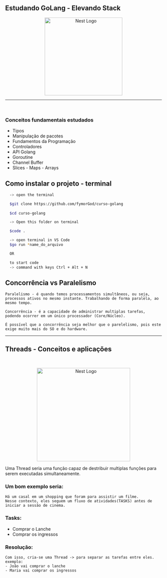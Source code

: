 ## Estudando GoLang - Elevando Stack
<p align="center">
  <a href="https://go.dev/" target="blank"><img src="https://th.bing.com/th/id/OIP.iwrDhp5zhgKs69Ad4WJ7xAHaEK?w=312&h=180&c=7&r=0&o=5&pid=1.7" width="250" alt="Nest Logo" /></a>
</p>

---
<br>

### Conceitos fundamentais estudados
- Tipos
- Manipulação de pacotes
- Fundamentos da Programação
- Controladores
- API Golang
- Goroutine
- Channel Buffer
- Slices - Maps - Arrays

## Como instalar o projeto - terminal
```bash
  -> open the terminal 

  $git clone https://github.com/fymorGod/curso-golang
  
  $cd curso-golang

  -> Open this folder on terminal

  $code .

  -> open terminal in VS Code
  $go run *name_do_arquivo

  OR

  to start code 
  -> command with keys Ctrl + Alt + N 
```
## Concorrência vs Paralelismo
<p width="800">
    
    Paralelismo - é quando temos processamentos simultâneos, ou seja, processos ativos no mesmo instante. Trabalhando de forma paralela, ao mesmo tempo.

    Concorrência - é a capacidade de administrar multiplas tarefas, podendo ocorrer em um único processador (Core/Núcleo).
  
    É possível que a concorrência seja melhor que o parelelismo, pois este exige muito mais do SO e do hardware.

---
</p>

## Threads - Conceitos e aplicações
<br>
<p align="center">
  <a href="https://go.dev/" target="blank"><img src="https://miro.medium.com/max/1400/0*CFiDiTCqF_hmEvdX.png" width="300" alt="Nest Logo" /></a>
</p>

<p>
    Uma Thread seria uma função capaz de destribuir multiplas funções para serem executadas simultaneamente.
    <h3>Um bom exemplo seria:</h3>
    
    Há um casal em um shopping que foram para assistir um filme. 
    Nesse contexto, eles seguem um fluxo de atividades(TASKS) antes de iniciar a sessão de cinema.

  ### Tasks:
  - Comprar o Lanche
  - Comprar os ingressos

  ### Resolução:
    Com isso, cria-se uma Thread -> para separar as tarefas entre eles.
    exemplo:
    - João vai comprar o lanche
    - Maria vai comprar os ingressos
</p>